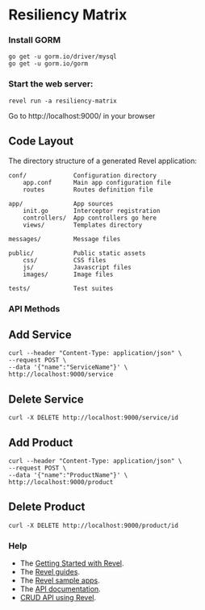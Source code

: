 # Resiliency Matrix

### Install GORM

```
go get -u gorm.io/driver/mysql
go get -u gorm.io/gorm
```

### Start the web server:

   ```
   revel run -a resiliency-matrix
   ```

   Go to http://localhost:9000/ in your browser


## Code Layout

The directory structure of a generated Revel application:

    conf/             Configuration directory
        app.conf      Main app configuration file
        routes        Routes definition file

    app/              App sources
        init.go       Interceptor registration
        controllers/  App controllers go here
        views/        Templates directory

    messages/         Message files

    public/           Public static assets
        css/          CSS files
        js/           Javascript files
        images/       Image files

    tests/            Test suites


### API Methods

## Add Service

   ```
   curl --header "Content-Type: application/json" \
   --request POST \
   --data '{"name":"ServiceName"}' \
   http://localhost:9000/service
   ```

## Delete Service

   ```
   curl -X DELETE http://localhost:9000/service/id
   ```

## Add Product

   ```
   curl --header "Content-Type: application/json" \
   --request POST \
   --data '{"name":"ProductName"}' \
   http://localhost:9000/product
   ```

## Delete Product

   ```
   curl -X DELETE http://localhost:9000/product/id
   ```




### Help

* The [Getting Started with Revel](http://revel.github.io/tutorial/gettingstarted.html).
* The [Revel guides](http://revel.github.io/manual/index.html).
* The [Revel sample apps](http://revel.github.io/examples/index.html).
* The [API documentation](https://godoc.org/github.com/revel/revel).
* [CRUD API using Revel](https://github.com/mustanish/revel-crud).
